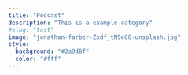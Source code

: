 ```yaml
---
title: "Podcast"
description: "This is a example category"
#slug: "test"
image: "jonathan-farber-Zxdf_tN9eC8-unsplash.jpg"
style:
  background: "#2a9d8f"
  color: "#fff"
---
```

